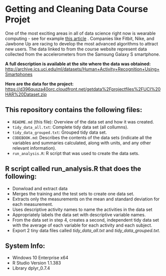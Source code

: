 # Getting and Cleaning Data Course Projet
One of the most exciting areas in all of data science right now is wearable computing - see for example [this article](http://www.insideactivitytracking.com/data-science-activity-tracking-and-the-battle-for-the-worlds-top-sports-brand/) . Companies like Fitbit, Nike, and Jawbone Up are racing to develop the most advanced algorithms to attract new users. The data linked to from the course website represent data collected from the accelerometers from the Samsung Galaxy S smartphone. 

**A full description is available at the site where the data was obtained:**
http://archive.ics.uci.edu/ml/datasets/Human+Activity+Recognition+Using+Smartphones

**Here are the data for the project:**
https://d396qusza40orc.cloudfront.net/getdata%2Fprojectfiles%2FUCI%20HAR%20Dataset.zip


## This repository contains the following files: ##

- `README.md` (this file): Overview of the data set and how it was created.
- `tidy_data_all.txt`: Complete tidy data set (all collumns).
- `tidy_data_grouped.txt`: Grouped tidy data set.
- `CODEBOOK.md`: Describes the contents of the data sets (indicate all the variables and summaries calculated, along with units, and any other relevant information).
- `run_analysis.R`: R script that was used to create the data sets. 

## R script called run_analysis.R that does the following:

* Donwload and extract data
* Merges the training and the test sets to create one data set.
* Extracts only the measurements on the mean and standard deviation for each measurement.
* Uses descriptive activity names to name the activities in the data set
* Appropriately labels the data set with descriptive variable names.
* From the data set in step 4, creates a second, independent tidy data set with the average of each variable for each activity and each subject.
* Export 2 tiny data files called *tidy_data_all.txt* and *tidy_data_grouped.txt*.

## System Info:
* Windows 10 Enterprise x64
* R Studio Version 1.1.383
* Library dplyr_0.7.4
